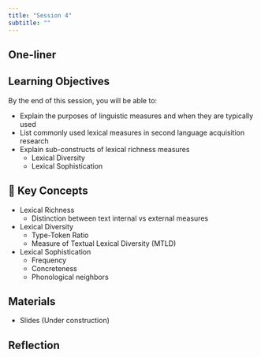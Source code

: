 ```yaml
---
title: "Session 4"
subtitle: ""
---
```


## One-liner


## Learning Objectives

By the end of this session, you will be able to:

- Explain the purposes of linguistic measures and when they are typically used
- List commonly used lexical measures in second language acquisition research
- Explain sub-constructs of lexical richness measures
    - Lexical Diversity
    - Lexical Sophistication

## 🔑 Key Concepts

- Lexical Richness
    - Distinction between text internal vs external measures
- Lexical Diversity
    - Type-Token Ratio
    - Measure of Textual Lexical Diversity (MTLD)
- Lexical Sophistication
    - Frequency
    - Concreteness
    - Phonological neighbors

## Materials

- Slides (Under construction)

## Reflection


<!-- 
<iframe src="session1-intro/slides/slides.html" width="100%" height="600px" frameborder="0"></iframe>

[View slides in fullscreen](session1-intro/slides/slides.html){target="_blank"} -->


